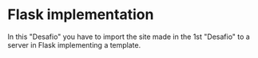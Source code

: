 # Flask implementation

In this "Desafio" you have to import the site made in the 1st "Desafio" to a server in Flask implementing a template.

